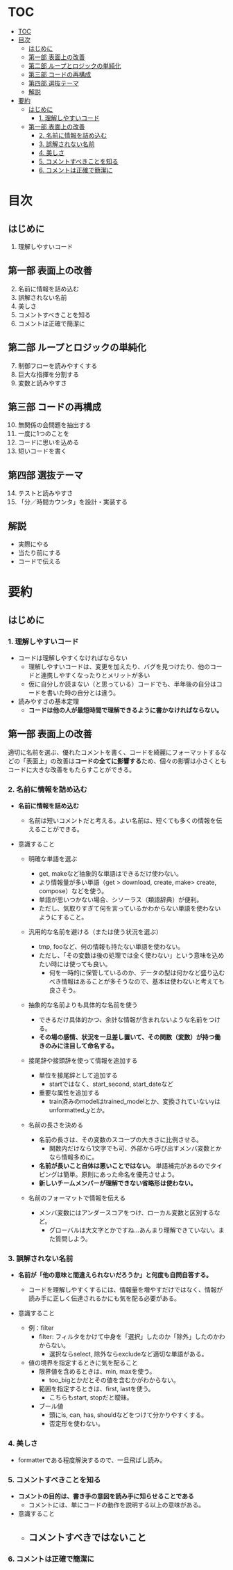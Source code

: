 # TOC
- [TOC](#toc)
- [目次](#目次)
  - [はじめに](#はじめに)
  - [第一部 表面上の改善](#第一部-表面上の改善)
  - [第二部 ループとロジックの単純化](#第二部-ループとロジックの単純化)
  - [第三部 コードの再構成](#第三部-コードの再構成)
  - [第四部 選抜テーマ](#第四部-選抜テーマ)
  - [解説](#解説)
- [要約](#要約)
  - [はじめに](#はじめに-1)
    - [1. 理解しやすいコード](#1-理解しやすいコード)
  - [第一部 表面上の改善](#第一部-表面上の改善-1)
    - [2. 名前に情報を詰め込む](#2-名前に情報を詰め込む)
    - [3. 誤解されない名前](#3-誤解されない名前)
    - [4. 美しさ](#4-美しさ)
    - [5. コメントすべきことを知る](#5-コメントすべきことを知る)
    - [6. コメントは正確で簡潔に](#6-コメントは正確で簡潔に)
# 目次
## はじめに
1. 理解しやすいコード
## 第一部 表面上の改善
2. 名前に情報を詰め込む
3. 誤解されない名前
4. 美しさ
5. コメントすべきことを知る
6. コメントは正確で簡潔に
## 第二部 ループとロジックの単純化
7. 制御フローを読みやすくする
8. 巨大な指揮を分割する
9. 変数と読みやすさ
## 第三部 コードの再構成
10. 無関係の会問題を抽出する
11. 一度に1つのことを
12. コードに思いを込める
13. 短いコードを書く
## 第四部 選抜テーマ
14. テストと読みやすさ
15. 「分／時間カウンタ」を設計・実装する
## 解説
- 実際にやる
- 当たり前にする
- コードで伝える

# 要約
## はじめに
### 1. 理解しやすいコード
- コードは理解しやすくなければならない
    - 理解しやすいコードは、変更を加えたり、バグを見つけたり、他のコードと連携しやすくなったりとメリットが多い
    - 仮に自分しか読まない（と思っている）コードでも、半年後の自分はコードを書いた時の自分とは違う。
- 読みやすさの基本定理
    - **コードは他の人が最短時間で理解できるように書かなければならない。**

## 第一部 表面上の改善
適切に名前を選ぶ、優れたコメントを書く、コードを綺麗にフォーマットするなどの「表面上」の改善は**コードの全てに影響する**ため、個々の影響は小さくともコードに大きな改善をもたらすことができる。

### 2. 名前に情報を詰め込む
- **名前に情報を詰め込む**
  - 名前は短いコメントだと考える。よい名前は、短くても多くの情報を伝えることができる。

- 意識すること
  - 明確な単語を選ぶ
    - get, makeなど抽象的な単語はできるだけ使わない。
    - より情報量が多い単語（get > download, create, make> create, compose）などを使う。
    - 単語が思いつかない場合、シソーラス（類語辞典）が便利。
    - ただし、気取りすぎて何を言っているかわからない単語を使わないようにすること。

  - 汎用的な名前を避ける（または使う状況を選ぶ）
    - tmp, fooなど、何の情報も持たない単語を使わない。
    - ただし、「その変数は後の処理では全く使わない」という意味を込めたい時には使っても良い。
      - 何を一時的に保管しているのか、データの型は何かなど盛り込むべき情報はあることが多そうなので、基本は使わないと考えても良さそう。

  - 抽象的な名前よりも具体的な名前を使う
    - できるだけ具体的かつ、余計な情報が含まれないような名前をつける。
    - **その場の感情、状況を一旦差し置いて、その関数（変数）が持つ働きのみに注目して命名する。**
  - 接尾辞や接頭辞を使って情報を追加する
    - 単位を接尾辞として追加する
      - startではなく、start_second, start_dateなど
    - 重要な属性を追加する
      - train済みのmodelはtrained_modelとか、変換されていないyはunformatted_yとか。
  - 名前の長さを決める
    - 名前の長さは、その変数のスコープの大きさに比例させる。
      - 関数内だけなら1文字でも可、外部から呼び出すメンバ変数とかなら情報多めに。
    - **名前が長いこと自体は悪いことではない。** 単語補完があるのでタイピングは簡単。原則にあった命名を優先させよう。
    - **新しいチームメンバーが理解できない省略形は使わない。**
  - 名前のフォーマットで情報を伝える
    - メンバ変数にはアンダースコアをつけ、ローカル変数と区別するなど。
      - グローバルは大文字とかですね...あんまり理解できていない。また質問しよう。

### 3. 誤解されない名前
- **名前が「他の意味と間違えられないだろうか」と何度も自問自答する。**
  - コードを理解しやすくするには、情報量を増やすだけではなく、情報が読み手に正しく伝達されるかにも気を配る必要がある。

- 意識すること
  - 例：filter
    - filter: フィルタをかけて中身を「選択」したのか「除外」したのかわからない。
      - 選択ならselect, 除外ならexcludeなど適切な単語がある。
  - 値の境界を指定するときに気を配ること
    - 限界値を含めるときは、min, maxを使う。
      - too_bigとかだとその値を含むかがわからない。
    - 範囲を指定するときは、first, lastを使う。
      - こちらもstart, stopだと曖昧。
    - ブール値
      - 頭にis, can, has, shouldなどをつけて分かりやすくする。
      - 否定形を使わない。

### 4. 美しさ
- formatterである程度解決するので、一旦飛ばし読み。
### 5. コメントすべきことを知る
- **コメントの目的は、書き手の意図を読み手に知らせることである**
  - コメントには、単にコードの動作を説明する以上の意味がある。
- 意識すること
  - コメントすべきではないこと
    - 
### 6. コメントは正確で簡潔に
